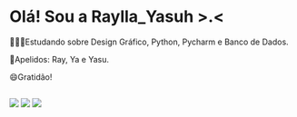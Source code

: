 # Olá! Sou a Raylla_Yasuh >.<

👩🏻‍💻Estudando sobre Design Gráfico, Python, Pycharm e Banco de Dados.

🎇Apelidos: Ray, Ya e Yasu.

😄Gratidão!

##
<img src="https://cdn.jsdelivr.net/gh/devicons/devicon/icons/pycharm/pycharm-plain-wordmark.svg" />
<img src="https://cdn.jsdelivr.net/gh/devicons/devicon/icons/python/python-original-wordmark.svg" />
<img src="https://cdn.jsdelivr.net/gh/devicons/devicon/icons/mysql/mysql-original-wordmark.svg" />
